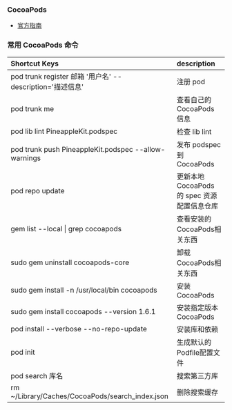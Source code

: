 ### CocoaPods 

- [官方指南](https://guides.cocoapods.org/)


### 常用 CocoaPods 命令

| Shortcut Keys | description |
| :--------- | :---------- |
|pod trunk register 邮箱 '用户名' --description='描述信息'|注册 pod|
| pod trunk me |  查看自己的 CocoaPods 信息  |
| pod lib lint PineappleKit.podspec | 检查 lib lint |
| pod trunk push PineappleKit.podspec --allow-warnings| 发布 podspec 到 CocoaPods|
| pod repo update | 更新本地  CocoaPods 的 spec 资源配置信息仓库|
| gem list --local \| grep cocoapods  | 查看安装的CocoaPods相关东西 |
| sudo gem uninstall cocoapods-core  | 卸载CocoaPods相关东西 |
| sudo gem install -n /usr/local/bin cocoapods  | 安装CocoaPods |
| sudo gem install cocoapods --version 1.6.1| 安装指定版本 CocoaPods |
| pod install --verbose --no-repo-update | 安装库和依赖 |
| pod init  | 生成默认的 Podfile配置文件 |
| pod search 库名|搜索第三方库|
| rm ~/Library/Caches/CocoaPods/search_index.json| 删除搜索缓存|

     
